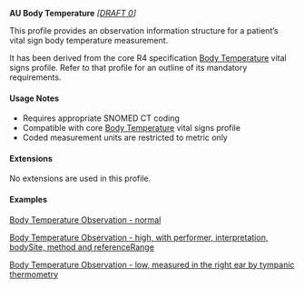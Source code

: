 **AU Body Temperature** *[[DRAFT 0](guidance.html)]*

This profile provides an observation information structure for a patient’s vital sign body temperature measurement.

It has been derived from the core R4 specification [Body Temperature](http://hl7.org/fhir/StructureDefinition/bodytemp) vital signs profile. 
Refer to that profile for an outline of its mandatory requirements.


#### Usage Notes
* Requires appropriate SNOMED CT coding
* Compatible with core [Body Temperature](http://hl7.org/fhir/StructureDefinition/bodytemp) vital signs profile
* Coded measurement units are restricted to metric only


#### Extensions

No extensions are used in this profile.


#### Examples

[Body Temperature Observation - normal](Observation-bodytemp-example0.html)

[Body Temperature Observation - high, with performer, interpretation, bodySite, method and referenceRange](Observation-bodytemp-example1.html)

[Body Temperature Observation - low, measured in the right ear by tympanic thermometry](Observation-bodytemp-example2.html)
